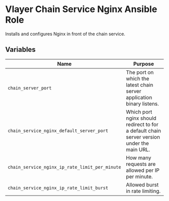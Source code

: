 # Vlayer Chain Service Nginx Ansible Role

Installs and configures Nginx in front of the chain service.

## Variables

| Name | Purpose |
| --- | --- |
| `chain_server_port` | The port on which the latest chain server application binary listens. |
| `chain_service_nginx_default_server_port` | Which port nginx should redirect to for a default chain server version under the main URL. |
| `chain_service_nginx_ip_rate_limit_per_minute` | How many requests are allowed per IP per minute. |
| `chain_service_nginx_ip_rate_limit_burst` | Allowed burst in rate limiting. |
